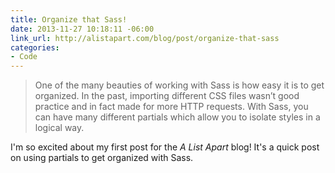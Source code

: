```yaml
---
title: Organize that Sass!
date: 2013-11-27 10:18:11 -06:00
link_url: http://alistapart.com/blog/post/organize-that-sass
categories:
- Code
---
```


>One of the many beauties of working with Sass is how easy it is to get organized. In the past, importing different CSS files wasn’t good practice and in fact made for more HTTP requests. With Sass, you can have many different partials which allow you to isolate styles in a logical way.

I'm so excited about my first post for the *A List Apart* blog! It's a quick post on using partials to get organized with Sass.
